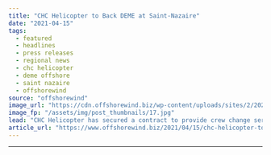 ```yaml
---
title: "CHC Helicopter to Back DEME at Saint-Nazaire"
date: "2021-04-15"
tags: 
  - featured
  - headlines
  - press releases
  - regional news
  - chc helicopter
  - deme offshore
  - saint nazaire
  - offshorewind
source: "offshorewind"
image_url: "https://cdn.offshorewind.biz/wp-content/uploads/sites/2/2021/04/15093502/DEME-Books-CHC-Helicopter-Services.jpg"
image_fp: "/assets/img/post_thumbnails/17.jpg"
lead: "CHC Helicopter has secured a contract to provide crew change services to DEME Offshore"
article_url: "https://www.offshorewind.biz/2021/04/15/chc-helicopter-to-back-deme-at-saint-nazaire/"
---
```


---
